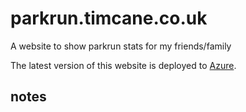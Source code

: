 # parkrun.timcane.co.uk

A website to show parkrun stats for my friends/family

The latest version of this website is deployed to [Azure](https://wonderful-pebble-0cbba3403.azurestaticapps.net).


## notes